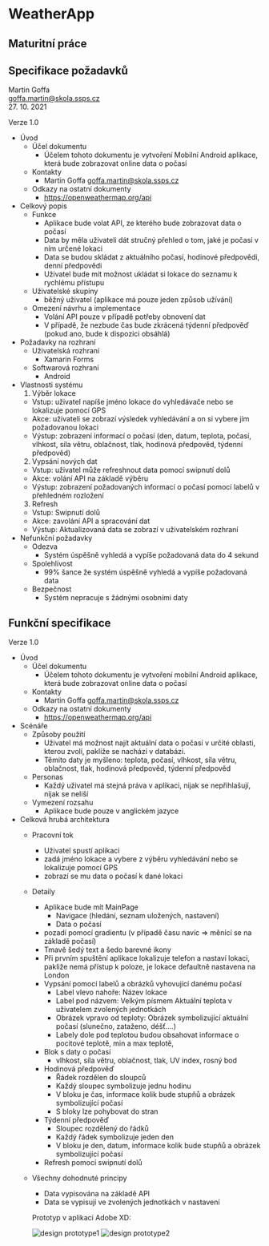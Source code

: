# WeatherApp
## Maturitní práce

## Specifikace požadavků

Martin Goffa <br/>
goffa.martin@skola.ssps.cz <br/>
27. 10. 2021

Verze 1.0

* Úvod
  * Účel dokumentu
    * Účelem tohoto dokumentu je vytvoření Mobilní Android aplikace, která bude zobrazovat online data o počasí
  * Kontakty
    * Martin Goffa goffa.martin@skola.ssps.cz
  * Odkazy na ostatní dokumenty
    * https://openweathermap.org/api
* Celkový popis
  * Funkce
    * Aplikace bude volat API, ze kterého bude zobrazovat data o počasí
    * Data by měla uživateli dát stručný přehled o tom, jaké je počasí v ním určené lokaci
    * Data se budou skládat z aktuálního počasí, hodinové předpovědi, denní předpovědi
    * Uživatel bude mít možnost ukládat si lokace do seznamu k rychlému přístupu
  * Uživatelské skupiny
    * běžný uživatel (aplikace má pouze jeden způsob užívání)
  * Omezení návrhu a implementace   
    * Volání API pouze v případě potřeby obnovení dat
    * V případě, že nezbude čas bude zkrácená týdenní předpověď (pokud ano, bude k dispozici obsáhlá)
* Požadavky na rozhraní
  * Uživatelská rozhraní 
    * Xamarin Forms
  * Softwarová rozhraní 
    * Android
* Vlastnosti systému
  1. Výběr lokace
    * Vstup: uživatel napíše jméno lokace do vyhledávače nebo se lokalizuje pomocí GPS
    * Akce: uživateli se zobrazí výsledek vyhledávání a on si vybere jím požadovanou lokaci
    * Výstup: zobrazení informací o počasí (den, datum, teplota, počasí, vlhkost, síla větru, oblačnost, tlak, hodinová předpověd, týdenní předpověd)
  2. Vypsání nových dat
    * Vstup: uživatel může refreshnout data pomocí swipnutí dolů
    * Akce: volání API na základě výběru
    * Výstup: zobrazení požadovaných informací o počasí pomocí labelů v přehledném rozložení
  3. Refresh
    * Vstup: Swipnutí dolů
    * Akce: zavolání API a spracování dat
    * Výstup: Aktualizovaná data se zobrazí v uživatelském rozhraní  
* Nefunkční požadavky
    * Odezva
      * Systém úspěšně vyhledá a vypíše požadovaná data do 4 sekund
    * Spolehlivost
      * 99% šance že systém úspěšně vyhledá a vypíše požadovaná data 
    * Bezpečnost
      * Systém nepracuje s žádnými osobními daty

## Funkční specifikace

Verze 1.0

* Úvod
  * Účel dokumentu
    * Účelem tohoto dokumentu je vytvoření mobilní Android aplikace, která bude zobrazovat online data o počasí
  * Kontakty
    * Martin Goffa goffa.martin@skola.ssps.cz
  * Odkazy na ostatní dokumenty
    * https://openweathermap.org/api
* Scénáře
  * Způsoby použití
    * Uživatel má možnost najít aktuální data o počasí v určité oblasti, kterou zvolí, pakliže se nachází v databázi.
    * Těmito daty je myšleno: teplota, počasí, vlhkost, síla větru, oblačnost, tlak, hodinová předpověd, týdenní předpověd  
  * Personas
    * Každý uživatel má stejná práva v aplikaci, nijak se nepřihlašují, nijak se neliší 
  * Vymezení rozsahu
    * Aplikace bude pouze v anglickém jazyce
* Celková hrubá architektura
  * Pracovní tok
    * Uživatel spustí aplikaci
    * zadá jméno lokace a vybere z výběru vyhledávání nebo se lokalizuje pomocí GPS
    * zobrazí se mu data o počasí k dané lokaci
  * Detaily
    * Aplikace bude mít MainPage
      * Navigace (hledání, seznam uložených, nastavení)
      * Data o počasí
    * pozadí pomocí gradientu (v případě času navíc => měnící se na základě počasí)
    * Tmavě šedý text a šedo barevné ikony
    * Při prvním spuštění aplikace lokalizuje telefon a nastaví lokaci, pakliže nemá přístup k poloze, je lokace defaultně nastavena na London
    * Vypsání pomocí labelů a obrázků vyhovující danému počasí
      * Label vlevo nahoře: Název lokace
      * Label pod názvem: Velkým písmem Aktuální teplota v uživatelem zvolených jednotkách
      * Obrázek vpravo od teploty: Obrázek symbolizující aktuální počasí (slunečno, zataženo, déšť....)
      * Labely dole pod teplotou budou obsahovat informace o pocitové teplotě, min a max teplotě, 
    * Blok s daty o počasí
      * vlhkost, síla větru, oblačnost, tlak, UV index, rosný bod
    * Hodinová předpověď 
      * Řádek rozdělen do sloupců
      * Každý sloupec symbolizuje jednu hodinu
      * V bloku je čas, informace kolik bude stupňů a obrázek symbolizující počasí 
      * S bloky lze pohybovat do stran
    * Týdenní předpověď 
      * Sloupec rozdělený do řádků
      * Každý řádek symbolizuje jeden den
      * V bloku je den, datum, informace kolik bude stupňů a obrázek symbolizující počasí
    * Refresh pomocí swipnutí dolů
  * Všechny dohodnuté principy 
    * Data vypisována na základě API 
    * Data se vypisují ve zvolených jednotkách v nastavení
    
    Prototyp v aplikaci Adobe XD:
    
    ![design prototype1](https://github.com/goffamartin/WeatherApp/blob/7bc7cba7376aee6561628e130da1c1d8988c3039/WeatherApp_Prototype1.png)
    ![design prototype2](https://github.com/goffamartin/WeatherApp/blob/7bc7cba7376aee6561628e130da1c1d8988c3039/WeatherApp_Prototype2.png)
    
